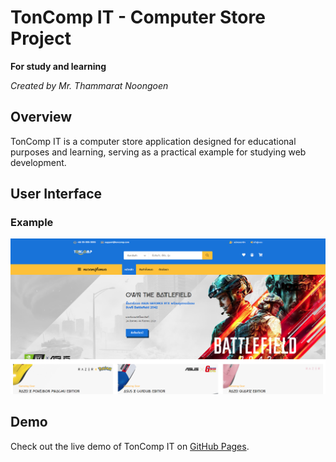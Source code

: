 # TonComp IT - Computer Store Project

**For study and learning**

*Created by Mr. Thammarat Noongoen*

## Overview

TonComp IT is a computer store application designed for educational purposes and learning, serving as a practical example for studying web development.

## User Interface

### Example
![App UI](ton_comp.png)

## Demo

Check out the live demo of TonComp IT on [GitHub Pages](https://tonzm.github.io/TONCOMP_IT/).

